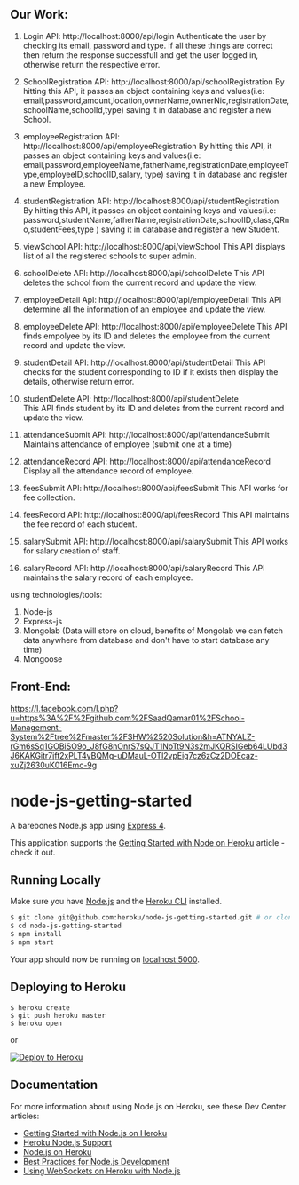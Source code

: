 ## Our Work:

1) Login API: http://localhost:8000/api/login 
Authenticate the user by checking its email, password and type. if all these things are correct then return the response successfull and get the user logged in, otherwise return the respective error.

2) SchoolRegistration API: http://localhost:8000/api/schoolRegistration
By hitting this API, it passes an object containing keys and values(i.e: email,password,amount,location,ownerName,ownerNic,registrationDate,schoolName,schoolId,type) saving it in database and register a new School.

3) employeeRegistration API:  http://localhost:8000/api/employeeRegistration
By hitting this API, it passes an object containing keys and values(i.e: email,password,employeeName,fatherName,registrationDate,employeeType,employeeID,schoolID,salary, type) saving it in database and register a new Employee.

4) studentRegistration API: http://localhost:8000/api/studentRegistration
By hitting this API, it passes an object containing keys and values(i.e: password,studentName,fatherName,registrationDate,schoolID,class,QRno,studentFees,type ) saving it in database and register a new Student.

5) viewSchool API: http://localhost:8000/api/viewSchool
This API displays list of all the registered schools to super admin.

6) schoolDelete API: http://localhost:8000/api/schoolDelete
This API deletes the school from the current record and update the view.    

7) employeeDetail ApI:  http://localhost:8000/api/employeeDetail
This API determine all the information of an employee and update the view.

8) employeeDelete API:  http://localhost:8000/api/employeeDelete
This API finds empolyee by its ID and deletes the employee from the current record and update the view.      

9) studentDetail API:  http://localhost:8000/api/studentDetail
This API checks for the student corresponding to ID if it exists then display the details, otherwise return error.

10) studentDelete API: http://localhost:8000/api/studentDelete     
This API finds student by its ID and deletes from the current record and update the view.    

11) attendanceSubmit API: http://localhost:8000/api/attendanceSubmit     
Maintains attendance of employee (submit one at a time)     

12) attendanceRecord API: http://localhost:8000/api/attendanceRecord
Display all the attendance record of employee.

13) feesSubmit API:  http://localhost:8000/api/feesSubmit
This API works for fee collection.

14) feesRecord API:  http://localhost:8000/api/feesRecord
This API maintains the fee record of each student.

15) salarySubmit API: http://localhost:8000/api/salarySubmit
This API works for salary creation of staff.

16) salaryRecord API: http://localhost:8000/api/salaryRecord
This API maintains the salary record of each employee.
                                                                     

using technologies/tools:
1) Node-js
2) Express-js
3) Mongolab (Data will store on cloud, benefits of Mongolab we can fetch data anywhere from database and don't have to start database any time)
4) Mongoose

## Front-End:

https://l.facebook.com/l.php?u=https%3A%2F%2Fgithub.com%2FSaadQamar01%2FSchool-Management-System%2Ftree%2Fmaster%2FSHW%2520Solution&h=ATNYALZ-rGm6sSq1GOBiSO9o_J8fG8nOnrS7sQJT1NoTt9N3s2mJKQRSIGeb64LUbd3J6KAKGitr7jft2xPLT4yBQMg-uDMauL-OTl2vpEig7cz6zCz2DOEcaz-xuZj2630uK016Emc-9g

# node-js-getting-started

A barebones Node.js app using [Express 4](http://expressjs.com/).

This application supports the [Getting Started with Node on Heroku](https://devcenter.heroku.com/articles/getting-started-with-nodejs) article - check it out.

## Running Locally

Make sure you have [Node.js](http://nodejs.org/) and the [Heroku CLI](https://cli.heroku.com/) installed.

```sh
$ git clone git@github.com:heroku/node-js-getting-started.git # or clone your own fork
$ cd node-js-getting-started
$ npm install
$ npm start
```

Your app should now be running on [localhost:5000](http://localhost:5000/).

## Deploying to Heroku

```
$ heroku create
$ git push heroku master
$ heroku open
```
or

[![Deploy to Heroku](https://www.herokucdn.com/deploy/button.png)](https://heroku.com/deploy)

## Documentation

For more information about using Node.js on Heroku, see these Dev Center articles:

- [Getting Started with Node.js on Heroku](https://devcenter.heroku.com/articles/getting-started-with-nodejs)
- [Heroku Node.js Support](https://devcenter.heroku.com/articles/nodejs-support)
- [Node.js on Heroku](https://devcenter.heroku.com/categories/nodejs)
- [Best Practices for Node.js Development](https://devcenter.heroku.com/articles/node-best-practices)
- [Using WebSockets on Heroku with Node.js](https://devcenter.heroku.com/articles/node-websockets)
